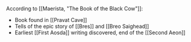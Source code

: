 According to [[Maerista, "The Book of the Black Cow"]]:
- Book found in [[Pravat Cave]]
- Tells of the epic story of [[Bres]] and [[Breo Saighead]]
- Earliest [[First Aosda]] writing discovered, end of the [[Second Aeon]]